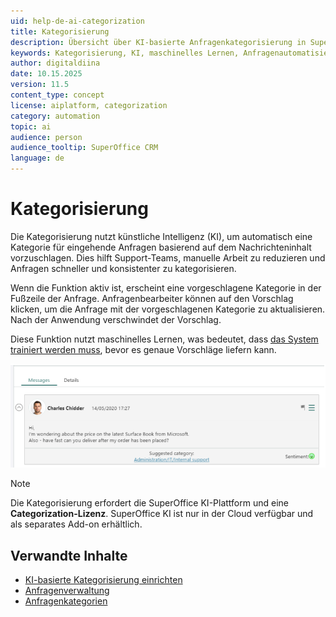 ```yaml
---
uid: help-de-ai-categorization
title: Kategorisierung
description: Übersicht über KI-basierte Anfragenkategorisierung in SuperOffice
keywords: Kategorisierung, KI, maschinelles Lernen, Anfragenautomatisierung
author: digitaldiina
date: 10.15.2025
version: 11.5
content_type: concept
license: aiplatform, categorization
category: automation
topic: ai
audience: person
audience_tooltip: SuperOffice CRM
language: de
---
```


# Kategorisierung

Die Kategorisierung nutzt künstliche Intelligenz (KI), um automatisch eine Kategorie für eingehende Anfragen basierend auf dem Nachrichteninhalt vorzuschlagen. Dies hilft Support-Teams, manuelle Arbeit zu reduzieren und Anfragen schneller und konsistenter zu kategorisieren.

Wenn die Funktion aktiv ist, erscheint eine vorgeschlagene Kategorie in der Fußzeile der Anfrage. Anfragenbearbeiter können auf den Vorschlag klicken, um die Anfrage mit der vorgeschlagenen Kategorie zu aktualisieren. Nach der Anwendung verschwindet der Vorschlag.

Diese Funktion nutzt maschinelles Lernen, was bedeutet, dass [das System trainiert werden muss][1], bevor es genaue Vorschläge liefern kann.

![Vorgeschlagene Kategorie in einer Anfrage -screenshot][img1]

> [!NOTE]
> Die Kategorisierung erfordert die SuperOffice KI-Plattform und eine **Categorization-Lizenz**. SuperOffice KI ist nur in der Cloud verfügbar und als separates Add-on erhältlich.

## Verwandte Inhalte

* [KI-basierte Kategorisierung einrichten][1]
* [Anfragenverwaltung][2]
* [Anfragenkategorien][3]

<!-- Referenced links -->
[1]: ../admin/categorization.md
[2]: ../../request/learn/index.md
[3]: ../../request/admin/category/index.md

<!-- Referenced image -->
[img1]: ../../../media/loc/en/ai/suggested-category-demo.png
